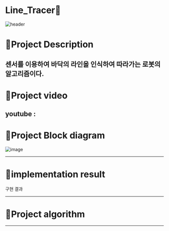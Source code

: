 # Line_Tracer🚗

![header](https://capsule-render.vercel.app/api?type=waving&color=ffde61&height=300&section=header&text=Line%20Tracer&desc=A%20robot%20that%20uses%20a%20sensor%20to%20recognize%20and%20follow%20the%20line%20on%20the%20floor&fontSize=50&demo=wave&fontColor=696969)

# :pushpin:Project Description

센서를 이용하여 바닥의 라인을 인식하여 따라가는 로봇의 알고리즘이다.
---------------------------------------
# :pushpin:Project video

youtube :
---------------------------------------
# :pushpin:Project Block diagram

![image](https://github.com/yn0212/Line_Tracer/assets/105347300/b65f9967-b27d-4acc-bd62-454002877a77)


------------------------------------
# :pushpin:implementation result
구현 결과

----------------------------------
# :pushpin:Project algorithm

--------------------------------
